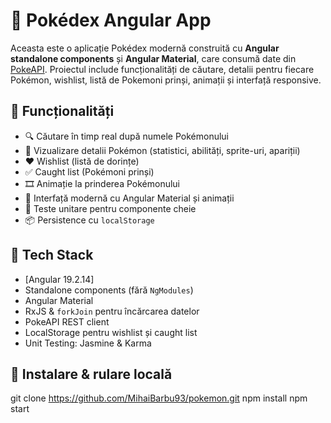 # 🧠 Pokédex Angular App

Aceasta este o aplicație Pokédex modernă construită cu **Angular standalone components** și **Angular Material**, care consumă date din [PokeAPI](https://pokeapi.co/). Proiectul include funcționalități de căutare, detalii pentru fiecare Pokémon, wishlist, listă de Pokemoni prinși, animații și interfață responsive.

## 🔧 Funcționalități

- 🔍 Căutare în timp real după numele Pokémonului
- 📄 Vizualizare detalii Pokémon (statistici, abilități, sprite-uri, apariții)
- ❤️ Wishlist (listă de dorințe)
- ✅ Caught list (Pokémoni prinși)
- 🎞️ Animație la prinderea Pokémonului
- 🎨 Interfață modernă cu Angular Material și animații
- 🧪 Teste unitare pentru componente cheie
- 📦 Persistence cu `localStorage`

## 🧱 Tech Stack

- [Angular 19.2.14]
- Standalone components (fără `NgModules`)
- Angular Material
- RxJS & `forkJoin` pentru încărcarea datelor
- PokeAPI REST client
- LocalStorage pentru wishlist și caught list
- Unit Testing: Jasmine & Karma

## 🚀 Instalare & rulare locală

git clone https://github.com/MihaiBarbu93/pokemon.git
npm install
npm start
